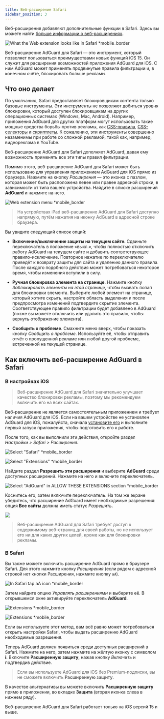 ```yaml
---
title: Веб-расширение Safari
sidebar_position: 3
---
```


Веб-расширения добавляют дополнительные функции в Safari. Здесь вы можете найти [больше информации о веб-расширениях](https://developer.apple.com/documentation/safariservices/safari_web_extensions).

![What the Web extension looks like in Safari *mobile_border](https://cdn.adtidy.org/public/Adguard/kb/iOS/webext/menu_en.png)

Веб-расширение AdGuard для Safari — это инструмент, который позволяет пользоваться преимуществами новых функций iOS 15. Он служит для расширения возможностей приложения AdGuard для iOS. С ним AdGuard может применять продвинутые правила фильтрации и, в конечном счёте, блокировать больше рекламы.

## Что оно делает

По умолчанию, Safari предоставляет блокировщикам контента только базовые инструменты. Эти инструменты не позволяют добиться уровня блокировки, который доступен блокировщикам на других операционных системах (Windows, Mac, Android). Например, приложения AdGuard для других платформ могут использовать такие мощные средства борьбы против рекламы, как [CSS-правила](/general/ad-filtering/create-own-filters#cosmetic-css-rules), [CSS-селекторы](/general/ad-filtering/create-own-filters#extended-css-selectors) и [скриптлеты](/general/ad-filtering/create-own-filters#scriptlets). К сожалению, эти инструменты совершенно незаменимы при работе со сложной рекламой, такой как, например, видеореклама в YouTube.

Веб-расширение AdGuard для Safari дополняет AdGuard, давая ему возможность применять все эти типы правил фильтрации.

Помимо этого, веб-расширение AdGuard для Safari может быть использовано для управления приложением AdGuard для iOS прямо из браузера. Нажмите на кнопку *Расширения* — это иконка с пазлом, которая может быть расположена левее или правее адресной строки, в зависимости от типа вашего устройства. Найдите в списке расширений **AdGuard** и нажмите на него.

![Web extension menu *mobile_border](https://cdn.adtidy.org/public/Adguard/kb/iOS/webext/ext_adguard_en.png?1)
> На устройствах iPad веб-расширение AdGuard для Safari доступно напрямую, путём нажатия на иконку AdGuard в адресной строке браузера.

Вы увидите следующий список опций:

* **Включение/выключение защиты на текущем сайте**. Сдвиньте переключатель в положение «выкл.», чтобы полностью отключить работу AdGuard на текущем сайте и добавить соответствующее правило-исключение. Повторное нажатие по переключателю приведёт к возврату защиты для сайта и удалению данного правила. После каждого подобного действия может потребоваться некоторое время, чтобы изменения вступили в силу.

* **Ручная блокировка элемента на странице**. Нажмите кнопку *Заблокировать элементы на этой странице*, чтобы вызвать попап для блокировки элемента. Выберите любой элемент на странице, который хотите скрыть, настройте область выделения и после предпросмотра изменений подтвердите скрытие элемента. Соответствующее правило фильтрации будет добавлено в AdGuard (позже вы можете отключить или удалить это правило, чтобы вернуть отображение элемента).

* **Сообщить о проблеме**. Смахните меню вверх, чтобы показать кнопку *Сообщить о проблеме*. Используйте её, чтобы отправить отчёт о пропущенной рекламе или любой другой проблеме, встреченной на текущей странице.

## Как включить веб-расширение AdGuard в Safari

### В настройках iOS

> Веб-расширение AdGuard для Safari значительно улучшает качество блокировки рекламы, поэтому мы рекомендуем включить его на всех сайтах.

Веб-расширение не является самостоятельным приложением и требует наличия AdGuard для iOS. Если на вашем устройстве не установлен AdGuard для iOS, пожалуйста, сначала [установите его](/adguard-for-ios/installation) и выполните первый запуск приложения, чтобы подготовить его к работе.

После того, как вы выполнили эти действия, откройте раздел *Настройки > Safari > Расширения*.

![Select "Safari" *mobile_border](https://cdn.adtidy.org/public/Adguard/kb/iOS/webext/settings1_en.png)

![Select "Extensions" *mobile_border](https://cdn.adtidy.org/public/Adguard/kb/iOS/webext/settings2_en.png)

Найдите раздел **Разрешить эти расширения** и выберите **AdGuard** среди доступных расширений. Нажмите на него и включите переключатель.

![Select "AdGuard" in ALLOW THESE EXTENSIONS section *mobile_border](https://cdn.adtidy.org/public/Adguard/kb/iOS/webext/settings3_en.png)

Коснитесь его, затем включите переключатель. На том же экране убедитесь, что расширение AdGuard имеет необходимые разрешения: опция **Все сайты** должна иметь статус *Разрешить*.

![](https://cdn.adtidy.org/public/Adguard/kb/iOS/webext/settings4_en.png)

> Веб-расширение AdGuard для Safari требует доступ к содержимому веб-страниц для своей работы, но не использует его ни для каких других целей, кроме как для блокировки рекламы.

### В Safari

Вы также можете включить расширение AdGuard прямо в браузере Safari. Для этого нажмите кнопку *Расширения* (если рядом с адресной строкой нет кнопки Расширения, нажмите кнопку `aA`).

![In Safari tap aA icon *mobile_border](https://cdn.adtidy.org/public/Adguard/kb/iOS/webext/safari1_en.png)

Затем найдите опцию *Управлять расширениями* и выберите её. В открывшемся окне активируйте переключатель **AdGuard**.

![Extensions *mobile_border](https://cdn.adtidy.org/public/Adguard/kb/iOS/webext/safari2_en.png)

![Extensions *mobile_border](https://cdn.adtidy.org/public/Adguard/kb/iOS/webext/safari3_en.png)

Если вы используете этот метод, вам всё равно может потребоваться открыть настройки Safari, чтобы выдать расширению AdGuard необходимые разрешения.

Теперь AdGuard должен появиться среди доступных расширений в Safari. Нажмите на него, затем нажмите на жёлтую иконку с символом **i**. Включите **Расширенную защиту**, нажав кнопку *Включить* и подтвердив действие.
> Если вы используете AdGuard для iOS без Premium-подписки, вы не сможете включить **Расширенную защиту**.

В качестве альтернативы вы можете включить **Расширенную защиту** прямо в приложении, во вкладке **Защита** (вторая иконка слева в нижнем ряду).

Веб-расширение AdGuard для Safari работает только на iOS версий 15 и выше.
